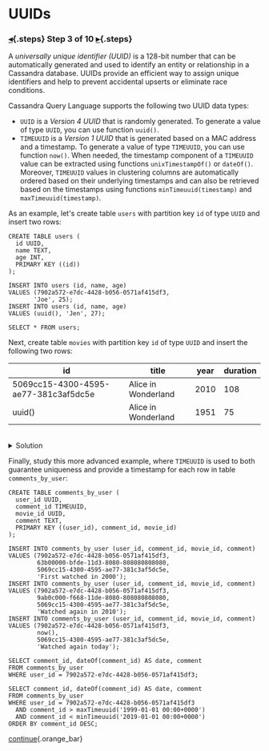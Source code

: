 <div class="top">

# UUIDs
### [◂](command:katapod.loadPage?step2){.steps} Step 3 of 10 [▸](command:katapod.loadPage?step4){.steps}
</div>

A *universally unique identifier (UUID)* is a 128-bit number that can be automatically generated and 
used to identify an entity or relationship in a Cassandra database. UUIDs 
provide an efficient way to assign unique identifiers and help to prevent accidental upserts or eliminate race conditions. 

Cassandra Query Language supports the following two UUID data types:
- `UUID` is a *Version 4 UUID* that is randomly generated. To generate a value of type `UUID`, you can use function `uuid()`.
- `TIMEUUID` is a *Version 1 UUID* that is generated based on a MAC address and a timestamp. 
To generate a value of type `TIMEUUID`, you can use function `now()`. When needed, the timestamp component of a `TIMEUUID` value 
can be extracted using functions `unixTimestampOf()` or `dateOf()`. 
Moreover, `TIMEUUID` values in clustering columns are automatically ordered based on their underlying timestamps and
can also be retrieved based on the timestamps using functions 
`minTimeuuid(timestamp)` and `maxTimeuuid(timestamp)`. 

As an example, let's create table `users` with partition key `id` of type `UUID` and insert two rows:
```
CREATE TABLE users (
  id UUID,
  name TEXT,
  age INT,
  PRIMARY KEY ((id))
);

INSERT INTO users (id, name, age) 
VALUES (7902a572-e7dc-4428-b056-0571af415df3, 
       'Joe', 25);
INSERT INTO users (id, name, age) 
VALUES (uuid(), 'Jen', 27);

SELECT * FROM users;
```

Next, create table `movies` with partition key `id` of type `UUID` and insert the following two rows: 

| id                                   | title             | year | duration |
|--------------------------------------|-------------------|------|----------|
| 5069cc15-4300-4595-ae77-381c3af5dc5e |Alice in Wonderland| 2010 |   108    |
| uuid()                               |Alice in Wonderland| 1951 |    75    |

<br/>
<details>
  <summary>Solution</summary>

```
CREATE TABLE movies (
  id UUID,
  title TEXT,
  year INT,
  duration INT,
  PRIMARY KEY ((id))
);

INSERT INTO movies (id, title, year, duration) 
VALUES (5069cc15-4300-4595-ae77-381c3af5dc5e, 
       'Alice in Wonderland', 2010, 108);
INSERT INTO movies (id, title, year, duration) 
VALUES (uuid(), 'Alice in Wonderland', 1951, 75);

SELECT * FROM movies;
```

</details>


Finally, study this more advanced example, where `TIMEUUID` is used to both guarantee uniqueness and 
provide a timestamp for each row in table `comments_by_user`:
```
CREATE TABLE comments_by_user (
  user_id UUID,
  comment_id TIMEUUID,
  movie_id UUID,
  comment TEXT,
  PRIMARY KEY ((user_id), comment_id, movie_id)
);

INSERT INTO comments_by_user (user_id, comment_id, movie_id, comment) 
VALUES (7902a572-e7dc-4428-b056-0571af415df3, 
        63b00000-bfde-11d3-8080-808080808080, 
        5069cc15-4300-4595-ae77-381c3af5dc5e, 
        'First watched in 2000');
INSERT INTO comments_by_user (user_id, comment_id, movie_id, comment) 
VALUES (7902a572-e7dc-4428-b056-0571af415df3, 
        9ab0c000-f668-11de-8080-808080808080, 
        5069cc15-4300-4595-ae77-381c3af5dc5e, 
        'Watched again in 2010');
INSERT INTO comments_by_user (user_id, comment_id, movie_id, comment) 
VALUES (7902a572-e7dc-4428-b056-0571af415df3, 
        now(), 
        5069cc15-4300-4595-ae77-381c3af5dc5e, 
        'Watched again today');        

SELECT comment_id, dateOf(comment_id) AS date, comment
FROM comments_by_user
WHERE user_id = 7902a572-e7dc-4428-b056-0571af415df3;

SELECT comment_id, dateOf(comment_id) AS date, comment
FROM comments_by_user
WHERE user_id = 7902a572-e7dc-4428-b056-0571af415df3
  AND comment_id > maxTimeuuid('1999-01-01 00:00+0000')
  AND comment_id < minTimeuuid('2019-01-01 00:00+0000')
ORDER BY comment_id DESC;
```

[continue](command:katapod.loadPage?step4){.orange_bar}